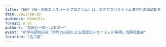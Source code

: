 ```yaml
---
title: "EEP（顔・表情エキスパートプログラム）は、自閉症スペクトラム障害児の顔認知をどのように発達させるか？"
date: 2013-08-30
audience: domestic
format: oral
authors: "松田壮一郎・山本淳一"
event: "新学術領域研究「学際的研究による顔認知メカニズムの解明」成果報告会"
location: "名古屋"
---
```

